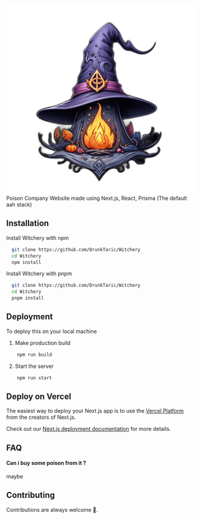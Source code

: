 
![Logo](https://github.com/DrunkTaric/Witchery/blob/main/public/images/logo.webp?raw=ture&width=500)Poison Company Website made using Next.js, React, Prisma (The default aah stack)
## Installation

Install Witchery with npm
```bash
  git clone https://github.com/DrunkTaric/Witchery
  cd Witchery
  npm install
```

Install Witchery with pnpm
```bash
  git clone https://github.com/DrunkTaric/Witchery
  cd Witchery
  pnpm install
```
## Deployment

To deploy this on your local machine 

1. Make production build
```bash
    npm run build
```
2. Start the server
```bash
    npm run start
```
## Deploy on Vercel

The easiest way to deploy your Next.js app is to use the [Vercel Platform](https://vercel.com/new?utm_medium=default-template&filter=next.js&utm_source=create-next-app&utm_campaign=create-next-app-readme) from the creators of Next.js.

Check out our [Next.js deployment documentation](https://nextjs.org/docs/deployment) for more details.
## FAQ

#### Can i buy some poison from it ?
maybe

## Contributing

Contributions are always welcome 🤗.

